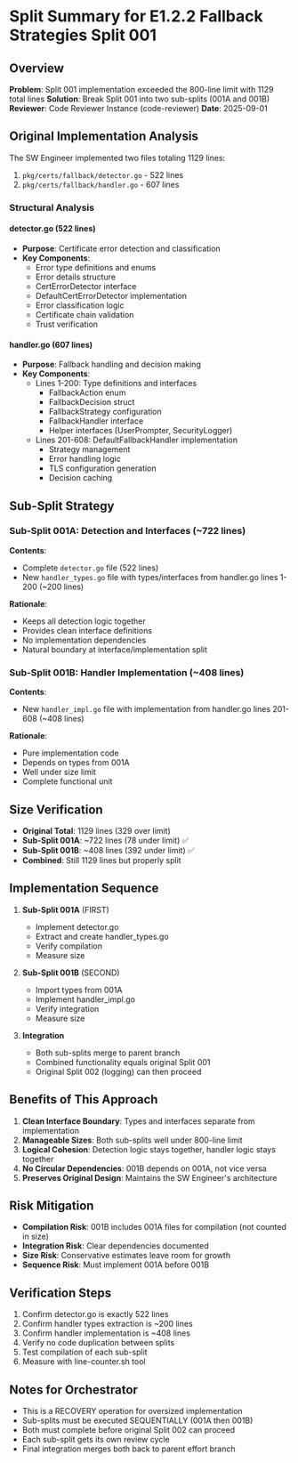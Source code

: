 # Split Summary for E1.2.2 Fallback Strategies Split 001

## Overview
**Problem**: Split 001 implementation exceeded the 800-line limit with 1129 total lines
**Solution**: Break Split 001 into two sub-splits (001A and 001B)
**Reviewer**: Code Reviewer Instance (code-reviewer)
**Date**: 2025-09-01

## Original Implementation Analysis
The SW Engineer implemented two files totaling 1129 lines:
1. `pkg/certs/fallback/detector.go` - 522 lines
2. `pkg/certs/fallback/handler.go` - 607 lines

### Structural Analysis

#### detector.go (522 lines)
- **Purpose**: Certificate error detection and classification
- **Key Components**:
  - Error type definitions and enums
  - Error details structure
  - CertErrorDetector interface
  - DefaultCertErrorDetector implementation
  - Error classification logic
  - Certificate chain validation
  - Trust verification

#### handler.go (607 lines) 
- **Purpose**: Fallback handling and decision making
- **Key Components**:
  - Lines 1-200: Type definitions and interfaces
    - FallbackAction enum
    - FallbackDecision struct
    - FallbackStrategy configuration
    - FallbackHandler interface
    - Helper interfaces (UserPrompter, SecurityLogger)
  - Lines 201-608: DefaultFallbackHandler implementation
    - Strategy management
    - Error handling logic
    - TLS configuration generation
    - Decision caching

## Sub-Split Strategy

### Sub-Split 001A: Detection and Interfaces (~722 lines)
**Contents**:
- Complete `detector.go` file (522 lines)
- New `handler_types.go` file with types/interfaces from handler.go lines 1-200 (~200 lines)

**Rationale**:
- Keeps all detection logic together
- Provides clean interface definitions
- No implementation dependencies
- Natural boundary at interface/implementation split

### Sub-Split 001B: Handler Implementation (~408 lines)
**Contents**:
- New `handler_impl.go` file with implementation from handler.go lines 201-608 (~408 lines)

**Rationale**:
- Pure implementation code
- Depends on types from 001A
- Well under size limit
- Complete functional unit

## Size Verification
- **Original Total**: 1129 lines (329 over limit)
- **Sub-Split 001A**: ~722 lines (78 under limit) ✅
- **Sub-Split 001B**: ~408 lines (392 under limit) ✅
- **Combined**: Still 1129 lines but properly split

## Implementation Sequence
1. **Sub-Split 001A** (FIRST)
   - Implement detector.go
   - Extract and create handler_types.go
   - Verify compilation
   - Measure size

2. **Sub-Split 001B** (SECOND)
   - Import types from 001A
   - Implement handler_impl.go
   - Verify integration
   - Measure size

3. **Integration**
   - Both sub-splits merge to parent branch
   - Combined functionality equals original Split 001
   - Original Split 002 (logging) can then proceed

## Benefits of This Approach
1. **Clean Interface Boundary**: Types and interfaces separate from implementation
2. **Manageable Sizes**: Both sub-splits well under 800-line limit
3. **Logical Cohesion**: Detection logic stays together, handler logic stays together
4. **No Circular Dependencies**: 001B depends on 001A, not vice versa
5. **Preserves Original Design**: Maintains the SW Engineer's architecture

## Risk Mitigation
- **Compilation Risk**: 001B includes 001A files for compilation (not counted in size)
- **Integration Risk**: Clear dependencies documented
- **Size Risk**: Conservative estimates leave room for growth
- **Sequence Risk**: Must implement 001A before 001B

## Verification Steps
1. Confirm detector.go is exactly 522 lines
2. Confirm handler types extraction is ~200 lines
3. Confirm handler implementation is ~408 lines
4. Verify no code duplication between splits
5. Test compilation of each sub-split
6. Measure with line-counter.sh tool

## Notes for Orchestrator
- This is a RECOVERY operation for oversized implementation
- Sub-splits must be executed SEQUENTIALLY (001A then 001B)
- Both must complete before original Split 002 can proceed
- Each sub-split gets its own review cycle
- Final integration merges both back to parent effort branch